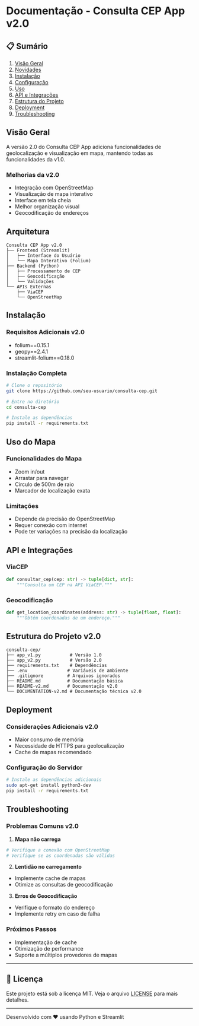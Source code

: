 # Documentação - Consulta CEP App v2.0

## 📋 Sumário
1. [Visão Geral](#visão-geral)
2. [Novidades](#novidades)
3. [Instalação](#instalação)
4. [Configuração](#configuração)
5. [Uso](#uso)
6. [API e Integrações](#api-e-integrações)
7. [Estrutura do Projeto](#estrutura-do-projeto)
8. [Deployment](#deployment)
9. [Troubleshooting](#troubleshooting)

## Visão Geral
A versão 2.0 do Consulta CEP App adiciona funcionalidades de geolocalização e visualização em mapa, mantendo todas as funcionalidades da v1.0.

### Melhorias da v2.0
- Integração com OpenStreetMap
- Visualização de mapa interativo
- Interface em tela cheia
- Melhor organização visual
- Geocodificação de endereços

## Arquitetura

```
Consulta CEP App v2.0
├── Frontend (Streamlit)
│   ├── Interface do Usuário
│   └── Mapa Interativo (Folium)
├── Backend (Python)
│   ├── Processamento de CEP
│   ├── Geocodificação
│   └── Validações
└── APIs Externas
    ├── ViaCEP
    └── OpenStreetMap
```

## Instalação

### Requisitos Adicionais v2.0
- folium==0.15.1
- geopy==2.4.1
- streamlit-folium==0.18.0

### Instalação Completa
```bash
# Clone o repositório
git clone https://github.com/seu-usuario/consulta-cep.git

# Entre no diretório
cd consulta-cep

# Instale as dependências
pip install -r requirements.txt
```

## Uso do Mapa

### Funcionalidades do Mapa
- Zoom in/out
- Arrastar para navegar
- Círculo de 500m de raio
- Marcador de localização exata

### Limitações
- Depende da precisão do OpenStreetMap
- Requer conexão com internet
- Pode ter variações na precisão da localização

## API e Integrações

### ViaCEP
```python
def consultar_cep(cep: str) -> tuple[dict, str]:
    """Consulta um CEP na API ViaCEP."""
```

### Geocodificação
```python
def get_location_coordinates(address: str) -> tuple[float, float]:
    """Obtém coordenadas de um endereço."""
```

## Estrutura do Projeto v2.0
```
consulta-cep/
├── app_v1.py           # Versão 1.0
├── app_v2.py           # Versão 2.0
├── requirements.txt    # Dependências
├── .env               # Variáveis de ambiente
├── .gitignore         # Arquivos ignorados
├── README.md          # Documentação básica
├── README-v2.md       # Documentação v2.0
└── DOCUMENTATION-v2.md # Documentação técnica v2.0
```

## Deployment

### Considerações Adicionais v2.0
- Maior consumo de memória
- Necessidade de HTTPS para geolocalização
- Cache de mapas recomendado

### Configuração do Servidor
```bash
# Instale as dependências adicionais
sudo apt-get install python3-dev
pip install -r requirements.txt
```

## Troubleshooting

### Problemas Comuns v2.0

1. **Mapa não carrega**
```python
# Verifique a conexão com OpenStreetMap
# Verifique se as coordenadas são válidas
```

2. **Lentidão no carregamento**
- Implemente cache de mapas
- Otimize as consultas de geocodificação

3. **Erros de Geocodificação**
- Verifique o formato do endereço
- Implemente retry em caso de falha

### Próximos Passos
- Implementação de cache
- Otimização de performance
- Suporte a múltiplos provedores de mapas

---

## 📝 Licença
Este projeto está sob a licença MIT. Veja o arquivo [LICENSE](LICENSE) para mais detalhes.

---

Desenvolvido com ❤️ usando Python e Streamlit